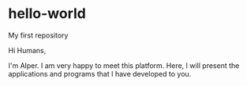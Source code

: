 # hello-world
My first repository

Hi Humans,

I'm Alper. I am very happy to meet this platform. 
Here, I will present the applications and programs that I have developed to you.
